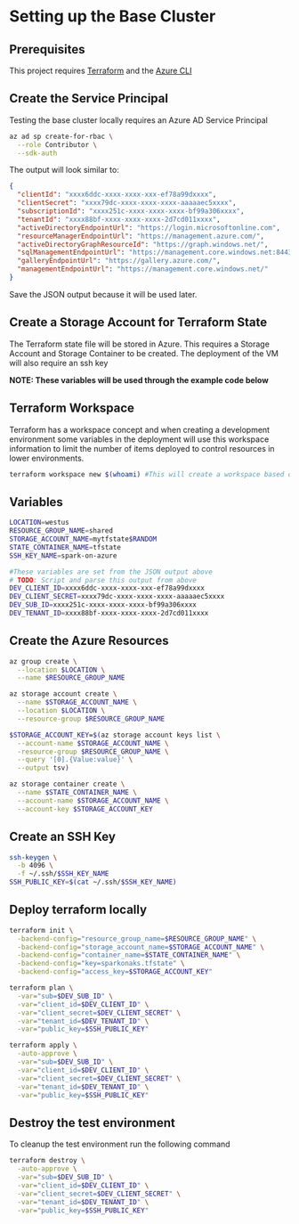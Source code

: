# Setting up the Base Cluster

## Prerequisites

This project requires [Terraform](https://learn.hashicorp.com/terraform/getting-started/install.html) and the [Azure CLI](https://docs.microsoft.com/en-us/cli/azure/install-azure-cli?view=azure-cli-latest)

## Create the Service Principal

Testing the base cluster locally requires an Azure AD Service Principal

```bash
az ad sp create-for-rbac \
  --role Contributor \
  --sdk-auth
```

The output will look similar to:

```json
{
  "clientId": "xxxx6ddc-xxxx-xxxx-xxx-ef78a99dxxxx",
  "clientSecret": "xxxx79dc-xxxx-xxxx-xxxx-aaaaaec5xxxx",
  "subscriptionId": "xxxx251c-xxxx-xxxx-xxxx-bf99a306xxxx",
  "tenantId": "xxxx88bf-xxxx-xxxx-xxxx-2d7cd011xxxx",
  "activeDirectoryEndpointUrl": "https://login.microsoftonline.com",
  "resourceManagerEndpointUrl": "https://management.azure.com/",
  "activeDirectoryGraphResourceId": "https://graph.windows.net/",
  "sqlManagementEndpointUrl": "https://management.core.windows.net:8443/",
  "galleryEndpointUrl": "https://gallery.azure.com/",
  "managementEndpointUrl": "https://management.core.windows.net/"
}
```

Save the JSON output because it will be used later.

## Create a Storage Account for Terraform State

The Terraform state file will be stored in Azure. This requires a Storage Account and Storage Container to be created. The deployment of the VM will also require an ssh key

**NOTE: These variables will be used through the example code below**

## Terraform Workspace

Terraform has a workspace concept and when creating a development environment some variables in the deployment will use this workspace information to limit the number of items deployed to control resources in lower environments.

```bash
terraform workspace new $(whoami) #This will create a workspace based on the computer username. This can be replaced with any value other than default
```

## Variables

```bash
LOCATION=westus
RESOURCE_GROUP_NAME=shared
STORAGE_ACCOUNT_NAME=mytfstate$RANDOM
STATE_CONTAINER_NAME=tfstate
SSH_KEY_NAME=spark-on-azure

#These variables are set from the JSON output above
# TODO: Script and parse this output from above
DEV_CLIENT_ID=xxxx6ddc-xxxx-xxxx-xxx-ef78a99dxxxx
DEV_CLIENT_SECRET=xxxx79dc-xxxx-xxxx-xxxx-aaaaaec5xxxx
DEV_SUB_ID=xxxx251c-xxxx-xxxx-xxxx-bf99a306xxxx
DEV_TENANT_ID=xxxx88bf-xxxx-xxxx-xxxx-2d7cd011xxxx
```

## Create the Azure Resources

```bash
az group create \
  --location $LOCATION \
  --name $RESOURCE_GROUP_NAME

az storage account create \
  --name $STORAGE_ACCOUNT_NAME \
  --location $LOCATION \
  --resource-group $RESOURCE_GROUP_NAME

$STORAGE_ACCOUNT_KEY=$(az storage account keys list \
  --account-name $STORAGE_ACCOUNT_NAME \
  -resource-group $RESOURCE_GROUP_NAME \
  --query '[0].{Value:value}' \
  --output tsv)

az storage container create \
  --name $STATE_CONTAINER_NAME \
  --account-name $STORAGE_ACCOUNT_NAME \
  --account-key $STORAGE_ACCOUNT_KEY
```

## Create an SSH Key

```bash
ssh-keygen \
  -b 4096 \
  -f ~/.ssh/$SSH_KEY_NAME
SSH_PUBLIC_KEY=$(cat ~/.ssh/$SSH_KEY_NAME)
```

## Deploy terraform locally

```bash
terraform init \
  -backend-config="resource_group_name=$RESOURCE_GROUP_NAME" \
  -backend-config="storage_account_name=$STORAGE_ACCOUNT_NAME" \
  -backend-config="container_name=$STATE_CONTAINER_NAME" \
  -backend-config="key=sparkonaks.tfstate" \
  -backend-config="access_key=$STORAGE_ACCOUNT_KEY"

terraform plan \
  -var="sub=$DEV_SUB_ID" \
  -var="client_id=$DEV_CLIENT_ID" \
  -var="client_secret=$DEV_CLIENT_SECRET" \
  -var="tenant_id=$DEV_TENANT_ID" \
  -var="public_key=$SSH_PUBLIC_KEY"

terraform apply \
  -auto-approve \
  -var="sub=$DEV_SUB_ID" \
  -var="client_id=$DEV_CLIENT_ID" \
  -var="client_secret=$DEV_CLIENT_SECRET" \
  -var="tenant_id=$DEV_TENANT_ID" \
  -var="public_key=$SSH_PUBLIC_KEY"
```

## Destroy the test environment

To cleanup the test environment run the following command

```bash
terraform destroy \
  -auto-approve \
  -var="sub=$DEV_SUB_ID" \
  -var="client_id=$DEV_CLIENT_ID" \
  -var="client_secret=$DEV_CLIENT_SECRET" \
  -var="tenant_id=$DEV_TENANT_ID" \
  -var="public_key=$SSH_PUBLIC_KEY"
```
